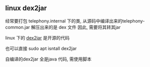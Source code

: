 
## linux dex2jar

经常要打包 telephony.internal 下的类, 从源码中编译出来的telephony-common.jar 解压出来的是 dex 文件
因此, 需要将其转其jar

linux 下的 [dex2jar](https://github.com/pxb1988/dex2jar) 是开源的代码

也可以直接 sudo apt isntall dex2jar

自编译的dex2jar 全是java 代码, 需使用脚本
